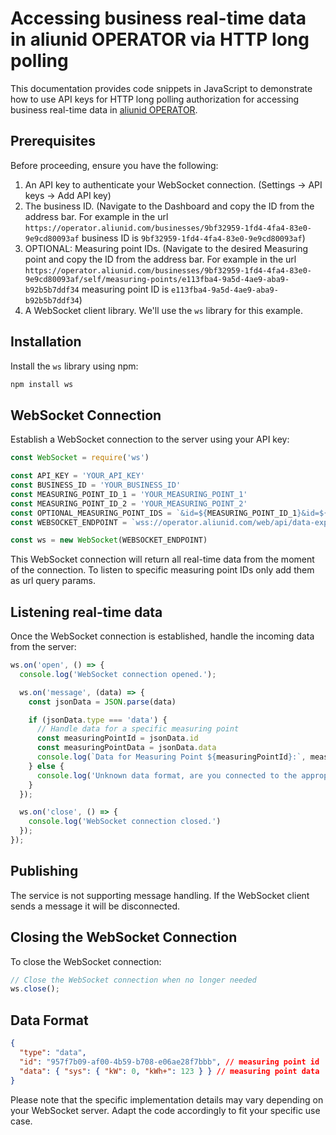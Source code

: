 
# Accessing business real-time data in aliunid OPERATOR via HTTP long polling

This documentation provides code snippets in JavaScript to demonstrate how to use API keys for HTTP long polling authorization for accessing business real-time data in [aliunid OPERATOR](https://operator.aliunid.com/).

## Prerequisites

Before proceeding, ensure you have the following:

1. An API key to authenticate your WebSocket connection. (Settings -> API keys -> Add API key)
2. The business ID. (Navigate to the Dashboard and copy the ID from the address bar. For example in the url `https://operator.aliunid.com/businesses/9bf32959-1fd4-4fa4-83e0-9e9cd80093af` business ID is `9bf32959-1fd4-4fa4-83e0-9e9cd80093af`)
3. OPTIONAL: Measuring point IDs. (Navigate to the desired Measuring point and copy the ID from the address bar. For example in the url `https://operator.aliunid.com/businesses/9bf32959-1fd4-4fa4-83e0-9e9cd80093af/self/measuring-points/e113fba4-9a5d-4ae9-aba9-b92b5b7ddf34` measuring point ID is `e113fba4-9a5d-4ae9-aba9-b92b5b7ddf34`)
4. A WebSocket client library. We'll use the `ws` library for this example.

## Installation

Install the `ws` library using npm:

```bash
npm install ws
```

## WebSocket Connection

Establish a WebSocket connection to the server using your API key:

```javascript
const WebSocket = require('ws')

const API_KEY = 'YOUR_API_KEY'
const BUSINESS_ID = 'YOUR_BUSINESS_ID'
const MEASURING_POINT_ID_1 = 'YOUR_MEASURING_POINT_1'
const MEASURING_POINT_ID_2 = 'YOUR_MEASURING_POINT_2'
const OPTIONAL_MEASURING_POINT_IDS = `&id=${MEASURING_POINT_ID_1}&id=${MEASURING_POINT_ID_2}`
const WEBSOCKET_ENDPOINT = `wss://operator.aliunid.com/web/api/data-export/v1/businesses/${BUSINESS_ID}/measuring-points/live?apiKey=${YOUR_API_KEY}${OPTIONAL_MEASURING_POINT_IDS}`

const ws = new WebSocket(WEBSOCKET_ENDPOINT)
```

This WebSocket connection will return all real-time data from the moment of the connection. To listen to specific measuring point IDs only add them as url query params.

## Listening real-time data 

Once the WebSocket connection is established, handle the incoming data from the server:

```javascript
ws.on('open', () => {
  console.log('WebSocket connection opened.');

  ws.on('message', (data) => {
    const jsonData = JSON.parse(data)

    if (jsonData.type === 'data') {
      // Handle data for a specific measuring point
      const measuringPointId = jsonData.id
      const measuringPointData = jsonData.data
      console.log(`Data for Measuring Point ${measuringPointId}:`, measuringPointData)
    } else {
      console.log('Unknown data format, are you connected to the appropriate endpoint version?:', jsonData)
    }
  });

  ws.on('close', () => {
    console.log('WebSocket connection closed.')
  });
});
```

## Publishing

The service is not supporting message handling. If the WebSocket client sends a message it will be disconnected.


## Closing the WebSocket Connection

To close the WebSocket connection:

```javascript
// Close the WebSocket connection when no longer needed
ws.close();
```

## Data Format


```json
{
  "type": "data",
  "id": "957f7b09-af00-4b59-b708-e06ae28f7bbb", // measuring point id
  "data": { "sys": { "kW": 0, "kWh+": 123 } } // measuring point data
}
```

Please note that the specific implementation details may vary depending on your WebSocket server. Adapt the code accordingly to fit your specific use case.
